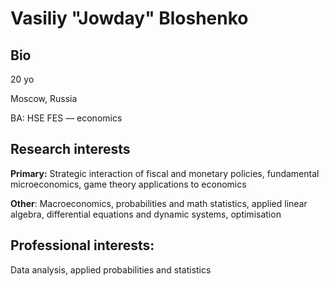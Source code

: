 # Vasiliy "Jowday" Bloshenko
## Bio

20 yo

Moscow, Russia

BA: HSE FES — economics

## Research interests

**Primary:** Strategic interaction of fiscal and monetary policies, fundamental microeconomics, game theory applications to economics

**Other**: Macroeconomics, probabilities and math statistics, applied linear algebra, differential equations and dynamic systems, optimisation

## Professional interests:

Data analysis, applied probabilities and statistics
